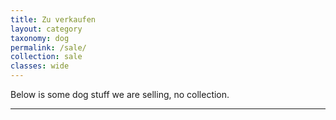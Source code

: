 ```yaml
---
title: Zu verkaufen
layout: category
taxonomy: dog
permalink: /sale/
collection: sale
classes: wide
---
```


Below is some dog stuff we are selling, no collection.

<hr>
